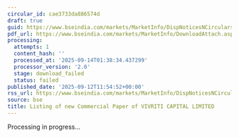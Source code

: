 ```yaml
---
circular_id: cae3733da886574d
draft: true
guid: https://www.bseindia.com/markets/MarketInfo/DispNoticesNCirculars.aspx?Noticeid={FF161199-6CCC-4EE2-9B93-B0EDD992D1D2}&noticeno=20250912-64&dt=09/12/2025&icount=64&totcount=103&flag=0
pdf_url: https://www.bseindia.com/markets/MarketInfo/DownloadAttach.aspx?id=20250912-64&attachedId=
processing:
  attempts: 1
  content_hash: ''
  processed_at: '2025-09-14T01:38:34.437299'
  processor_version: '2.0'
  stage: download_failed
  status: failed
published_date: '2025-09-12T11:54:52+00:00'
rss_url: https://www.bseindia.com/markets/MarketInfo/DispNoticesNCirculars.aspx?Noticeid={FF161199-6CCC-4EE2-9B93-B0EDD992D1D2}&noticeno=20250912-64&dt=09/12/2025&icount=64&totcount=103&flag=0
source: bse
title: Listing of new Commercial Paper of VIVRITI CAPITAL LIMITED
---
```


Processing in progress...